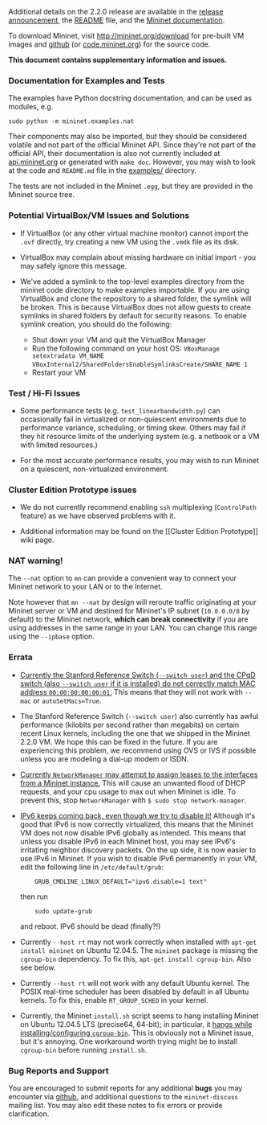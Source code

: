Additional details on the 2.2.0 release are available in the
[release announcement](http://mininet.org/blog), the 
[README](https://github.com/mininet/mininet/tree/2.2.0/README.md) file,
and the [Mininet documentation](http://docs.mininet.org).

To download Mininet, visit http://mininet.org/download for pre-built
VM images and [github](https://github.com/mininet/mininet)
(or [code.mininet.org](http://code.mininet.org)) for the source code.

**This document contains supplementary information and issues.**

### Documentation for Examples and Tests

The examples have Python docstring documentation, and can be used as modules, e.g.

    sudo python -m mininet.examples.nat

Their components may also be imported, but they should be considered volatile and not part of the official Mininet API. Since they're not part of the official API, their documentation is also not currently included at [api.mininet.org](http://api.mininet.org) or generated with `make doc`. However, you may wish to look at the code and `README.md` file in the [examples/](https://github.com/mininet/mininet/tree/2.2.0rc1/examples) directory.

The tests are not included in the Mininet `.egg`, but they are provided in the Mininet source tree.

### Potential VirtualBox/VM Issues and Solutions

* If VirtualBox (or any other virtual machine monitor) cannot import the `.ovf` directly, try creating a new VM using the `.vmdk` file as its disk.

* VirtualBox may complain about missing hardware on initial import - you may safely ignore this message.

* We've added a symlink to the top-level examples directory from the mininet code directory to make examples importable. If you are using VirtualBox and clone the repository to a shared folder, the symlink will be broken. This is because VirtualBox does not allow guests to create symlinks in shared folders by default for security reasons. To enable symlink creation, you should do the following:
    - Shut down your VM and quit the VirtualBox Manager
    - Run the following command on your host OS: 
        `VBoxManage setextradata VM_NAME`
        `VBoxInternal2/SharedFoldersEnableSymlinksCreate/SHARE_NAME 1`
    - Restart your VM

### Test / Hi-Fi Issues

* Some performance tests (e.g. `test_linearbandwidth.py`) can occasionally fail in virtualized or non-quiescent environments due to performance variance, scheduling, or timing skew. Others may fail if they hit resource limits of the underlying system (e.g. a netbook or a VM with limited resources.)

* For the most accurate performance results, you may wish to run Mininet on a quiescent, non-virtualized environment.

### Cluster Edition Prototype issues

* We do not currently recommend enabling `ssh` multiplexing (`ControlPath` feature) as we have observed problems with it.

* Additional information may be found on the [[Cluster Edition Prototype]] wiki page.

### NAT warning!

The `--nat` option to `mn` can provide a convenient way to connect your Mininet network to your LAN or to the Internet.

Note however that `mn --nat` by design will reroute traffic originating at your Mininet server or VM
and destined for
Mininet's IP subnet (`10.0.0.0/8` by default) to the Mininet network, **which can break connectivity**
if you are using addresses in the same range in your LAN. You can change this range using the `--ipbase` option. 

### Errata

 * [Currently the Stanford Reference Switch (`--switch user`) and the CPqD switch (also `--switch user` if it is installed) do not correctly match MAC address `00:00:00:00:00:01`.](https://github.com/mininet/mininet/issues/156) This means that they will not work with `--mac` or `autoSetMacs=True`.

 * The Stanford Reference Switch (`--switch user`) also currently has awful performance (kilobits per second rather than megabits) on certain recent Linux kernels, including the one that we shipped in the Mininet 2.2.0 VM. We hope this can be fixed in the future. If you are experiencing this problem, we recommend using OVS or IVS if possible unless you are modeling a dial-up modem or ISDN.

 * [Currently `NetworkManager` may attempt to assign leases to the interfaces from a Mininet instance.](https://github.com/mininet/mininet/issues/228) This will cause an unwanted flood of DHCP requests, and your cpu usage to max out when Mininet is idle. To prevent this, stop `NetworkManager` with `$ sudo stop network-manager`.

 * [IPv6 keeps coming back, even though we try to disable it!](https://github.com/mininet/mininet/issues/454) Although it's good that IPv6 is now correctly virtualized, this means that the Mininet VM does not now disable IPv6 globally as intended. This means that unless you disable IPv6 in each Mininet host, you may see IPv6's irritating neighbor discovery packets. On the up side, it is now easier to use IPv6 in Mininet. If you wish to disable IPv6
permanently in your VM, edit the following line in `/etc/default/grub`:

           GRUB_CMDLINE_LINUX_DEFAULT="ipv6.disable=1 text"

   then run

           sudo update-grub

   and reboot. IPv6 should be dead (finally?!)


 * Currently `--host rt` may not work correctly when installed with `apt-get install mininet` on Ubuntu 12.04.5. The `mininet` package is missing the `cgroup-bin` dependency. To fix this, `apt-get install cgroup-bin`. Also see below.

 * Currently `--host rt` will not work with any default Ubuntu kernel. The POSIX real-time scheduler has been disabled by default in all Ubuntu kernels. To fix this, enable `RT_GROUP_SCHED` in your kernel.

 * Currently, the Mininet `install.sh` script seems to hang installing Mininet on Ubuntu 12.04.5 LTS (precise64, 64-bit); in particular, it [hangs while installing/configuring `cgroup-bin`](https://github.com/mininet/mininet/issues/459). This is obviously not a Mininet issue, but it's annoying. One workaround worth trying might be to install `cgroup-bin` before running `install.sh`.

### Bug Reports and Support

You are encouraged to submit reports for any additional **bugs** you may
encounter via [github](https://github.com/mininet/mininet/issues),
and additional questions to the `mininet-discuss` mailing list. You may
also edit these notes to fix errors or provide clarification.